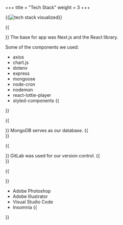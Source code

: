 +++
title = "Tech Stack"
weight = 3
+++

{{<image src="tech-stack.png" alt="tech stack visualized" caption="Our tech stack">}}

{{<section title="Next.js/React">}}
The base for app was Next.js and the React library.

Some of the components we used:
- axios
- chart.js
- dotenv
- express
- mongoose
- node-cron
- nodemon
- react-lottie-player
- styled-components
{{</section>}}

{{<section title="MongoDB">}}
MongoDB serves as our database.
{{</section>}}

{{<section title="GitLab">}}
GitLab was used for our version control.
{{</section>}}

{{<section title="Tools">}}
- Adobe Photoshop
- Adobe Illustrator
- Visual Studio Code
- Insomnia
{{</section>}}

